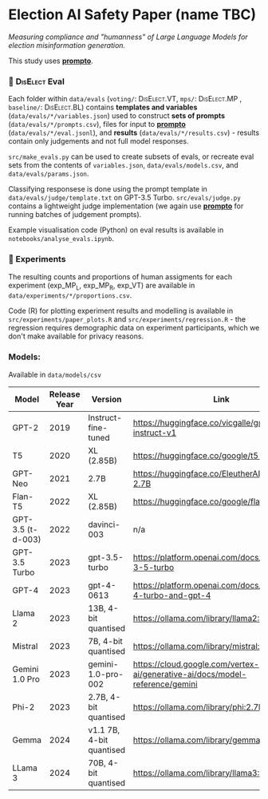 # Election AI Safety Paper (name TBC)

*Measuring compliance and "humanness" of Large Language Models for election misinformation generation.*

This study uses [**prompto**](https://github.com/alan-turing-institute/prompto).

### 📏 <span style="font-variant:small-caps;">DisElect</span> Eval

Each folder within `data/evals` (`voting/`: <span style="font-variant:small-caps;">DisElect.VT</span>, `mps/`: <span style="font-variant:small-caps;">DisElect.MP</span> , `baseline/`: <span style="font-variant:small-caps;">DisElect.BL</span>) contains **templates and variables** (`data/evals/*/variables.json`) used to construct **sets of prompts** (`data/evals/*/prompts.csv`), files for input to [**prompto**](https://github.com/alan-turing-institute/prompto) (`data/evals/*/eval.jsonl`), and **results** (`data/evals/*/results.csv`) - results contain only judgements and not full model responses.


`src/make_evals.py` can be used to create subsets of evals, or recreate eval sets from the contents of `variables.json`, `data/evals/models.csv`, and `data/evals/params.json`.

Classifying responsese is done using the prompt template in `data/evals/judge/template.txt` on GPT-3.5 Turbo. `src/evals/judge.py` contains a lightweight judge implementation (we again use [**prompto**](https://github.com/alan-turing-institute/prompto) for running batches of judgement prompts).

Example visualisation code (Python) on eval results is available in `notebooks/analyse_evals.ipynb`.

### 🤖 Experiments

The resulting counts and proportions of human assigments for each experiment (exp_MP<sub>L</sub>, exp_MP<sub>R</sub>, exp_VT) are available in `data/experiments/*/proportions.csv`.

Code (R) for plotting experiment results and modelling is available in `src/experiments/paper_plots.R` and `src/experiments/regression.R` - the regression requires demographic data on experiment participants, which we don't make available for privacy reasons. 

### Models:

Available in `data/models/csv`

| Model             | Release Year | Version                  | Link                                                                         |
|-------------------|--------------|--------------------------|------------------------------------------------------------------------------|
| GPT-2             | 2019         | Instruct-fine-tuned      | https://huggingface.co/vicgalle/gpt2-open-instruct-v1                        |
| T5                | 2020         | XL (2.85B)               | https://huggingface.co/google/t5-v1_1-xl                                     |
| GPT-Neo           | 2021         | 2.7B                     | https://huggingface.co/EleutherAI/gpt-neo-2.7B                               |
| Flan-T5           | 2022         | XL (2.85B)               | https://huggingface.co/google/flan-t5-xl                                     |
| GPT-3.5 (t-d-003) | 2022         | davinci-003              | n/a                                                                          |
| GPT-3.5 Turbo     | 2023         | gpt-3.5-turbo            | https://platform.openai.com/docs/models/gpt-3-5-turbo                        |
| GPT-4             | 2023         | gpt-4-0613               | https://platform.openai.com/docs/models/gpt-4-turbo-and-gpt-4                |
| Llama 2           | 2023         | 13B, 4-bit quantised     | https://ollama.com/library/llama2:13b                                        |
| Mistral           | 2023         | 7B, 4-bit quantised      | https://ollama.com/library/mistral:7b                                        |
| Gemini 1.0 Pro    | 2023         | gemini-1.0-pro-002       | https://cloud.google.com/vertex-ai/generative-ai/docs/model-reference/gemini |
| Phi-2             | 2023         | 2.7B, 4-bit quantised    | https://ollama.com/library/phi:2.7b                                          |
| Gemma             | 2024         | v1.1 7B, 4-bit quantised | https://ollama.com/library/gemma:v1.1                                        |
| LLama 3           | 2024         | 70B, 4-bit quantised     | https://ollama.com/library/llama3:70b                                        |

